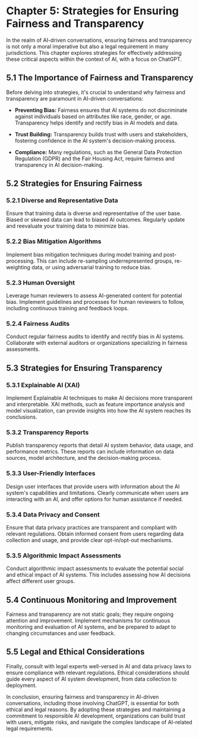 Chapter 5: Strategies for Ensuring Fairness and Transparency
============================================================

In the realm of AI-driven conversations, ensuring fairness and transparency is not only a moral imperative but also a legal requirement in many jurisdictions. This chapter explores strategies for effectively addressing these critical aspects within the context of AI, with a focus on ChatGPT.

**5.1 The Importance of Fairness and Transparency**
---------------------------------------------------

Before delving into strategies, it's crucial to understand why fairness and transparency are paramount in AI-driven conversations:

* **Preventing Bias:** Fairness ensures that AI systems do not discriminate against individuals based on attributes like race, gender, or age. Transparency helps identify and rectify bias in AI models and data.

* **Trust Building:** Transparency builds trust with users and stakeholders, fostering confidence in the AI system's decision-making process.

* **Compliance:** Many regulations, such as the General Data Protection Regulation (GDPR) and the Fair Housing Act, require fairness and transparency in AI decision-making.

**5.2 Strategies for Ensuring Fairness**
----------------------------------------

### **5.2.1 Diverse and Representative Data**

Ensure that training data is diverse and representative of the user base. Biased or skewed data can lead to biased AI outcomes. Regularly update and reevaluate your training data to minimize bias.

### **5.2.2 Bias Mitigation Algorithms**

Implement bias mitigation techniques during model training and post-processing. This can include re-sampling underrepresented groups, re-weighting data, or using adversarial training to reduce bias.

### **5.2.3 Human Oversight**

Leverage human reviewers to assess AI-generated content for potential bias. Implement guidelines and processes for human reviewers to follow, including continuous training and feedback loops.

### **5.2.4 Fairness Audits**

Conduct regular fairness audits to identify and rectify bias in AI systems. Collaborate with external auditors or organizations specializing in fairness assessments.

**5.3 Strategies for Ensuring Transparency**
--------------------------------------------

### **5.3.1 Explainable AI (XAI)**

Implement Explainable AI techniques to make AI decisions more transparent and interpretable. XAI methods, such as feature importance analysis and model visualization, can provide insights into how the AI system reaches its conclusions.

### **5.3.2 Transparency Reports**

Publish transparency reports that detail AI system behavior, data usage, and performance metrics. These reports can include information on data sources, model architecture, and the decision-making process.

### **5.3.3 User-Friendly Interfaces**

Design user interfaces that provide users with information about the AI system's capabilities and limitations. Clearly communicate when users are interacting with an AI, and offer options for human assistance if needed.

### **5.3.4 Data Privacy and Consent**

Ensure that data privacy practices are transparent and compliant with relevant regulations. Obtain informed consent from users regarding data collection and usage, and provide clear opt-in/opt-out mechanisms.

### **5.3.5 Algorithmic Impact Assessments**

Conduct algorithmic impact assessments to evaluate the potential social and ethical impact of AI systems. This includes assessing how AI decisions affect different user groups.

**5.4 Continuous Monitoring and Improvement**
---------------------------------------------

Fairness and transparency are not static goals; they require ongoing attention and improvement. Implement mechanisms for continuous monitoring and evaluation of AI systems, and be prepared to adapt to changing circumstances and user feedback.

**5.5 Legal and Ethical Considerations**
----------------------------------------

Finally, consult with legal experts well-versed in AI and data privacy laws to ensure compliance with relevant regulations. Ethical considerations should guide every aspect of AI system development, from data collection to deployment.

In conclusion, ensuring fairness and transparency in AI-driven conversations, including those involving ChatGPT, is essential for both ethical and legal reasons. By adopting these strategies and maintaining a commitment to responsible AI development, organizations can build trust with users, mitigate risks, and navigate the complex landscape of AI-related legal requirements.
